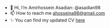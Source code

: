 - 👋 Hi, I’m Amirhossein Asadian: @asadian98
- 📫 How to reach me ahosseina98@gmail.com
- ✨ You can find my updated CV [here](https://drive.google.com/file/d/17px1t_QnTDpnTmsQonPPtN42pHgNGnzW/view?usp=sharing)

<!---
asadian98/asadian98 is a ✨ special ✨ repository because its `README.md` (this file) appears on your GitHub profile.
You can click the Preview link to take a look at your changes.
--->
